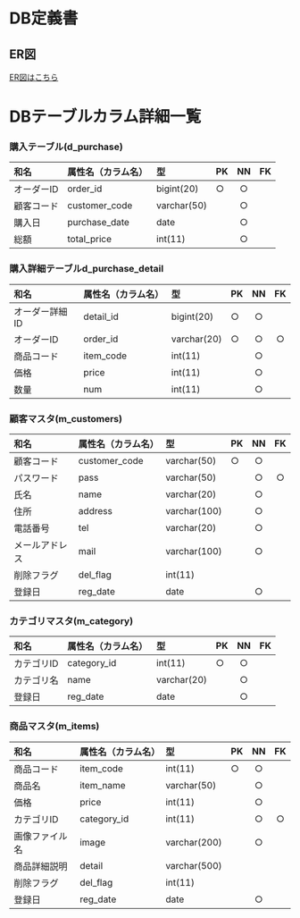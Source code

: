 # DB定義書
## ER図
[ER図はこちら]( "ER図はこちら" )


# DBテーブルカラム詳細一覧


### 購入テーブル(d_purchase) 
|和名|属性名（カラム名）|型|PK|NN|FK| 
|:---|:---|:---|:---|:---:|:----:| 
|オーダーID|order_id|bigint(20)|○|○|| 
|顧客コード|customer_code|varchar(50)||○|| 
|購入日|purchase_date|date||○|| 
|総額|total_price|int(11)||○|| 




### 購入詳細テーブルd_purchase_detail 
|和名|属性名（カラム名）|型|PK|NN|FK| 
|:---|:---|:---|:---|:---:|:----:| 
|オーダー詳細ID|detail_id|bigint(20)|○|○|| 
|オーダーID|order_id|varchar(20)|○|○|○| 
|商品コード|item_code|int(11)||○|| 
|価格|price|int(11)||○|| 
|数量|num|int(11)||○|| 




### 顧客マスタ(m_customers) 
|和名|属性名（カラム名）|型|PK|NN|FK| 
|:---|:---|:---|:---|:---:|:----:| 
|顧客コード|customer_code|varchar(50)|○|○|| 
|パスワード|pass|varchar(50)||○|○| 
|氏名|name|varchar(20)||○|| 
|住所|address|varchar(100)||○|| 
|電話番号|tel|varchar(20)||○|| 
|メールアドレス|mail|varchar(100)||○|| 
|削除フラグ|del_flag|int(11)|||| 
|登録日|reg_date|date||○|| 




### カテゴリマスタ(m_category) 
|和名|属性名（カラム名）|型|PK|NN|FK| 
|:---|:---|:---|:---|:---:|:----:| 
|カテゴリID|category_id|int(11)|○|○|| 
|カテゴリ名|name|varchar(20)||○|| 
|登録日|reg_date|date||○|| 




### 商品マスタ(m_items) 
|和名|属性名（カラム名）|型|PK|NN|FK| 
|:---|:---|:---|:---|:---:|:----:| 
|商品コード|item_code|int(11)|○|○|| 
|商品名|item_name|varchar(50)||○|| 
|価格|price|int(11)||○|| 
|カテゴリID|category_id|int(11)||○|○| 
|画像ファイル名|image|varchar(200)||○|| 
|商品詳細説明|detail|varchar(500)|||| 
|削除フラグ|del_flag|int(11)|||| 
|登録日|reg_date|date||○|| 
 










